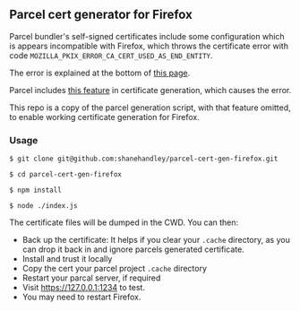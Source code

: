 ## Parcel cert generator for Firefox

Parcel bundler's self-signed certificates include some configuration which is appears incompatible with Firefox, which throws the certificate error with code `MOZILLA_PKIX_ERROR_CA_CERT_USED_AS_END_ENTITY`.

The error is explained at the bottom of [this page](https://wiki.mozilla.org/SecurityEngineering/x509Certs).

Parcel includes [this feature](https://github.com/parcel-bundler/parcel/blob/2c1499596680be6daf158334f4146b80592ed4be/packages/core/parcel-bundler/src/utils/generateCertificate.js#L66) in certificate generation, which causes the error.

This repo is a copy of the parcel generation script, with that feature omitted, to enable working certificate generation for Firefox.

### Usage

```
$ git clone git@github.com:shanehandley/parcel-cert-gen-firefox.git

$ cd parcel-cert-gen-firefox

$ npm install

$ node ./index.js
```

The certificate files will be dumped in the CWD. You can then:

- Back up the certificate: It helps if you clear your `.cache` directory, as you can drop it back in and ignore parcels generated certificate.
- Install and trust it locally
- Copy the cert your parcel project `.cache` directory
- Restart your parcal server, if required
- Visit https://127.0.0.1:1234 to test. 
- You may need to restart Firefox.